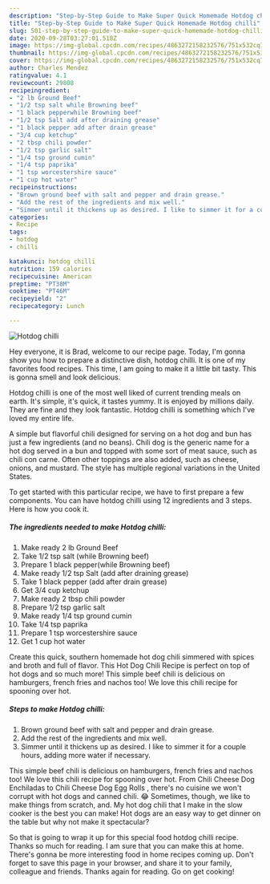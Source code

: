 ```yaml
---
description: "Step-by-Step Guide to Make Super Quick Homemade Hotdog chilli"
title: "Step-by-Step Guide to Make Super Quick Homemade Hotdog chilli"
slug: 501-step-by-step-guide-to-make-super-quick-homemade-hotdog-chilli
date: 2020-09-28T03:27:01.518Z
image: https://img-global.cpcdn.com/recipes/4863272158232576/751x532cq70/hotdog-chilli-recipe-main-photo.jpg
thumbnail: https://img-global.cpcdn.com/recipes/4863272158232576/751x532cq70/hotdog-chilli-recipe-main-photo.jpg
cover: https://img-global.cpcdn.com/recipes/4863272158232576/751x532cq70/hotdog-chilli-recipe-main-photo.jpg
author: Charles Mendez
ratingvalue: 4.1
reviewcount: 29808
recipeingredient:
- "2 lb Ground Beef"
- "1/2 tsp salt while Browning beef"
- "1 black pepperwhile Browning beef"
- "1/2 tsp Salt add after draining grease"
- "1 black pepper add after drain grease"
- "3/4 cup ketchup"
- "2 tbsp chili powder"
- "1/2 tsp garlic salt"
- "1/4 tsp ground cumin"
- "1/4 tsp paprika"
- "1 tsp worcestershire sauce"
- "1 cup hot water"
recipeinstructions:
- "Brown ground beef with salt and pepper and drain grease."
- "Add the rest of the ingredients and mix well."
- "Simmer until it thickens up as desired. I like to simmer it for a couple hours, adding more water if necessary."
categories:
- Recipe
tags:
- hotdog
- chilli

katakunci: hotdog chilli 
nutrition: 159 calories
recipecuisine: American
preptime: "PT38M"
cooktime: "PT46M"
recipeyield: "2"
recipecategory: Lunch

---
```



![Hotdog chilli](https://img-global.cpcdn.com/recipes/4863272158232576/751x532cq70/hotdog-chilli-recipe-main-photo.jpg)

Hey everyone, it is Brad, welcome to our recipe page. Today, I'm gonna show you how to prepare a distinctive dish, hotdog chilli. It is one of my favorites food recipes. This time, I am going to make it a little bit tasty. This is gonna smell and look delicious.

Hotdog chilli is one of the most well liked of current trending meals on earth. It's simple, it's quick, it tastes yummy. It is enjoyed by millions daily. They are fine and they look fantastic. Hotdog chilli is something which I've loved my entire life.

A simple but flavorful chili designed for serving on a hot dog and bun has just a few ingredients (and no beans). Chili dog is the generic name for a hot dog served in a bun and topped with some sort of meat sauce, such as chili con carne. Often other toppings are also added, such as cheese, onions, and mustard. The style has multiple regional variations in the United States.


To get started with this particular recipe, we have to first prepare a few components. You can have hotdog chilli using 12 ingredients and 3 steps. Here is how you cook it.

<!--inarticleads1-->

##### The ingredients needed to make Hotdog chilli:

1. Make ready 2 lb Ground Beef
1. Take 1/2 tsp salt (while Browning beef)
1. Prepare 1 black pepper(while Browning beef)
1. Make ready 1/2 tsp Salt (add after draining grease)
1. Take 1 black pepper (add after drain grease)
1. Get 3/4 cup ketchup
1. Make ready 2 tbsp chili powder
1. Prepare 1/2 tsp garlic salt
1. Make ready 1/4 tsp ground cumin
1. Take 1/4 tsp paprika
1. Prepare 1 tsp worcestershire sauce
1. Get 1 cup hot water


Create this quick, southern homemade hot dog chili simmered with spices and broth and full of flavor. This Hot Dog Chili Recipe is perfect on top of hot dogs and so much more! This simple beef chili is delicious on hamburgers, french fries and nachos too! We love this chili recipe for spooning over hot. 

<!--inarticleads2-->

##### Steps to make Hotdog chilli:

1. Brown ground beef with salt and pepper and drain grease.
1. Add the rest of the ingredients and mix well.
1. Simmer until it thickens up as desired. I like to simmer it for a couple hours, adding more water if necessary.


This simple beef chili is delicious on hamburgers, french fries and nachos too! We love this chili recipe for spooning over hot. From Chili Cheese Dog Enchiladas to Chili Cheese Dog Egg Rolls , there&#39;s no cuisine we won&#39;t corrupt with hot dogs and canned chili. 😂 Sometimes, though, we like to make things from scratch, and. My hot dog chili that I make in the slow cooker is the best you can make! Hot dogs are an easy way to get dinner on the table but why not make it spectacular? 

So that is going to wrap it up for this special food hotdog chilli recipe. Thanks so much for reading. I am sure that you can make this at home. There's gonna be more interesting food in home recipes coming up. Don't forget to save this page in your browser, and share it to your family, colleague and friends. Thanks again for reading. Go on get cooking!
